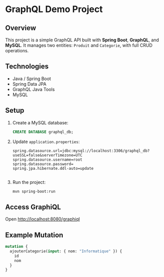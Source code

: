 # GraphQL Demo Project

## Overview

This project is a simple GraphQL API built with **Spring Boot**, **GraphQL**, and **MySQL**.
It manages two entities: `Produit` and `Categorie`, with full CRUD operations.

## Technologies

* Java / Spring Boot
* Spring Data JPA
* GraphQL Java Tools
* MySQL

## Setup

1. Create a MySQL database:

   ```sql
   CREATE DATABASE graphql_db;
   
2. Update `application.properties`:

   ```properties
   spring.datasource.url=jdbc:mysql://localhost:3306/graphql_db?useSSL=false&serverTimezone=UTC
   spring.datasource.username=root
   spring.datasource.password=
   spring.jpa.hibernate.ddl-auto=update
  
3. Run the project:

   ```bash
   mvn spring-boot:run


## Access GraphiQL

Open [http://localhost:8080/graphiql](http://localhost:8080/graphiql)

## Example Mutation

```graphql
mutation {
  ajouterCategorie(input: { nom: "Informatique" }) {
    id
    nom
  }
}



